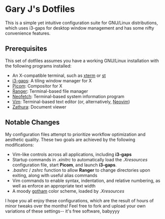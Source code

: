 # Gary J's Dotfiles
This is a simple yet intuitive configuration suite for GNU/Linux
distributions, which uses i3-gaps for desktop window management
and has some nifty convenience features.

## Prerequisites
This set of dotfiles assumes you have a working GNU/Linux installation with
the following programs installed:

+ An X-compatible terminal, such as [xterm](https://invisible-island.net/xterm) or [st](https://st.suckless.org)
+ [i3-gaps](https://github.com/Airblader/i3): A tiling window manager for X
+ [Picom](https://github.com/yshui/picom): Compositor for X
+ [Ranger](https://github.com/ranger/ranger): Terminal-based file manager
+ [Neofetch](https://github.com/dylanaraps/neofetch): Terminal-based system
  information program
+ [Vim](https://www.vim.org): Terminal-based text editor (or,
  alternatively, [Neovim](https://neovim.io))
+ [Zathura](https://pwmt.org/projects/zathura): Document viewer

## Notable Changes
My configuration files attempt to prioritize workflow optimization and
aesthetic quality. These two goals are achieved by the following modifications:

* Vim-like controls across all applications, including **i3-gaps**
* Startup commands in *.xinitrc* to automatically load the *.Xresources*
  configuration file, start **Picom**, and launch **i3-gaps**.
* *.bashrc* / *zshrc* function to allow **Ranger** to change
  directories upon exiting, along with useful alias commands
* Vim commands to enable syntax, indentation, and relative numbering, as well
  as enforce an appropriate text width
* A moody [gotham](https://github.com/whatyouhide/vim-gotham) color scheme,
  loaded by *.Xresources*

I hope you all enjoy these configurations, which are the result of hours of
minor tweaks over the months! Feel free to fork and upload your own variations
of these settings-- it's free software, babyyyy
